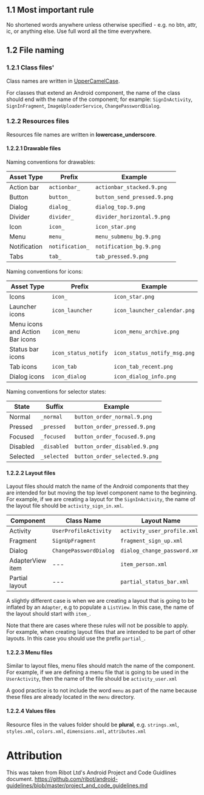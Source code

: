 ## 1.1 Most important rule

No shortened words anywhere unless otherwise specified - e.g. no btn, attr, ic, or anything else. Use full word all the time everywhere.

## 1.2 File naming

### 1.2.1 Class files'
Class names are written in [UpperCamelCase](http://en.wikipedia.org/wiki/CamelCase).

For classes that extend an Android component, the name of the class should end with the name of the component; for example: `SignInActivity`, `SignInFragment`, `ImageUploaderService`, `ChangePasswordDialog`.

### 1.2.2 Resources files

Resources file names are written in __lowercase_underscore__.

#### 1.2.2.1 Drawable files

Naming conventions for drawables:


| Asset Type   | Prefix            |		Example               |
|--------------| ------------------|-----------------------------|
| Action bar   | `actionbar_`             | `actionbar_stacked.9.png`          |
| Button       | `button_`	            | `button_send_pressed.9.png`    |
| Dialog       | `dialog_`         | `dialog_top.9.png`          |
| Divider      | `divider_`        | `divider_horizontal.9.png`  |
| Icon         | `icon_`	            | `icon_star.png`               |
| Menu         | `menu_	`           | `menu_submenu_bg.9.png`     |
| Notification | `notification_`	| `notification_bg.9.png`     |
| Tabs         | `tab_`            | `tab_pressed.9.png`         |

Naming conventions for icons:

| Asset Type                      | Prefix             | Example                      |
| --------------------------------| ----------------   | ---------------------------- |
| Icons                           | `icon_`              | `icon_star.png`                |
| Launcher icons                  | `icon_launcher`      | `icon_launcher_calendar.png`   |
| Menu icons and Action Bar icons | `icon_menu`          | `icon_menu_archive.png`        |
| Status bar icons                | `icon_status_notify`   | `icon_status_notify_msg.png`     |
| Tab icons                       | `icon_tab`           | `icon_tab_recent.png`          |
| Dialog icons                    | `icon_dialog`        | `icon_dialog_info.png`         |

Naming conventions for selector states:

| State	       | Suffix          | Example                     |
|--------------|-----------------|-----------------------------|
| Normal       | `_normal`       | `button_order_normal.9.png`    |
| Pressed      | `_pressed`      | `button_order_pressed.9.png`   |
| Focused      | `_focused`      | `button_order_focused.9.png`   |
| Disabled     | `_disabled`     | `button_order_disabled.9.png`  |
| Selected     | `_selected`     | `button_order_selected.9.png`  |


#### 1.2.2.2 Layout files

Layout files should match the name of the Android components that they are intended for but moving the top level component name to the beginning. For example, if we are creating a layout for the `SignInActivity`, the name of the layout file should be `activity_sign_in.xml`.

| Component        | Class Name             | Layout Name                   |
| ---------------- | ---------------------- | ----------------------------- |
| Activity         | `UserProfileActivity`  | `activity_user_profile.xml`   |
| Fragment         | `SignUpFragment`       | `fragment_sign_up.xml`        |
| Dialog           | `ChangePasswordDialog` | `dialog_change_password.xml`  |
| AdapterView item | ---                    | `item_person.xml`             |
| Partial layout   | ---                    | `partial_status_bar.xml`       |

A slightly different case is when we are creating a layout that is going to be inflated by an `Adapter`, e.g to populate a `ListView`. In this case, the name of the layout should start with `item_`.

Note that there are cases where these rules will not be possible to apply. For example, when creating layout files that are intended to be part of other layouts. In this case you should use the prefix `partial_`.

#### 1.2.2.3 Menu files

Similar to layout files, menu files should match the name of the component. For example, if we are defining a menu file that is going to be used in the `UserActivity`, then the name of the file should be `activity_user.xml`

A good practice is to not include the word `menu` as part of the name because these files are already located in the `menu` directory.

#### 1.2.2.4 Values files

Resource files in the values folder should be __plural__, e.g. `strings.xml`, `styles.xml`, `colors.xml`, `dimensions.xml`, `attributes.xml`

# Attribution

This was taken from Ribot Ltd's Android Project and Code Guidlines document. 
https://github.com/ribot/android-guidelines/blob/master/project_and_code_guidelines.md
